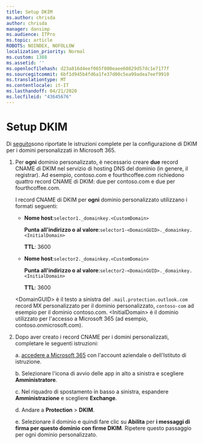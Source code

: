 ```yaml
---
title: Setup DKIM
ms.author: chrisda
author: chrisda
manager: dansimp
ms.audience: ITPro
ms.topic: article
ROBOTS: NOINDEX, NOFOLLOW
localization_priority: Normal
ms.custom: 1388
ms.assetid: ''
ms.openlocfilehash: d23a816d4eef065f800eaee60829d57dc1e7177f
ms.sourcegitcommit: 6bf1d945b4fd6a1fe37d00c5ea99adea7eef9910
ms.translationtype: MT
ms.contentlocale: it-IT
ms.lasthandoff: 04/21/2020
ms.locfileid: "43645676"
---
```

# <a name="setup-dkim"></a>Setup DKIM

Di [seguito](https://docs.microsoft.com/office365/SecurityCompliance/use-dkim-to-validate-outbound-email#what-you-need-to-do-to-manually-set-up-dkim-in-office-365)sono riportate le istruzioni complete per la configurazione di DKIM per i domini personalizzati in Microsoft 365.

1. Per **ogni** dominio personalizzato, è necessario creare **due** record CNAME di DKIM nel servizio di hosting DNS del dominio (in genere, il registrar). Ad esempio, contoso.com e fourthcoffee.com richiedono quattro record CNAME di DKIM: due per contoso.com e due per fourthcoffee.com.

   I record CNAME di DKIM per **ogni** dominio personalizzato utilizzano i formati seguenti:

   - **Nome host**:`selector1._domainkey.<CustomDomain>`

     **Punta all'indirizzo o al valore**:`selector1-<DomainGUID>._domainkey.<InitialDomain>`

     **TTL**: 3600

   - **Nome host**:`selector2._domainkey.<CustomDomain>`

     **Punta all'indirizzo o al valore**:`selector2-<DomainGUID>._domainkey.<InitialDomain>`

     **TTL**: 3600

   \<DomainGUID\> è il testo a sinistra del `.mail.protection.outlook.com` record MX personalizzato per il dominio personalizzato, `contoso-com` ad esempio per il dominio contoso.com. \<InitialDomain\> è il dominio utilizzato per l'accesso a Microsoft 365 (ad esempio, contoso.onmicrosoft.com).

2. Dopo aver creato i record CNAME per i domini personalizzati, completare le seguenti istruzioni:

   a. [accedere a Microsoft 365](https://support.office.microsoft.com/article/e9eb7d51-5430-4929-91ab-6157c5a050b4) con l'account aziendale o dell'Istituto di istruzione.

   b. Selezionare l'icona di avvio delle app in alto a sinistra e scegliere **Amministratore**.

   c. Nel riquadro di spostamento in basso a sinistra, espandere **Amministrazione** e scegliere **Exchange**.

   d. Andare a **Protection** > **DKIM**.

   e. Selezionare il dominio e quindi fare clic su **Abilita** per **i messaggi di firma per questo dominio con firme DKIM**. Ripetere questo passaggio per ogni dominio personalizzato.
